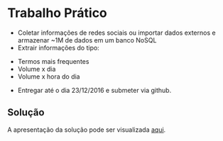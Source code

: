 # Trabalho Prático
* Coletar informações de redes sociais ou importar dados externos e armazenar ~1M de dados em um banco NoSQL
* Extrair informações do tipo:
 - Termos mais frequentes
 - Volume x dia
 - Volume x hora do dia
* Entregar até o dia 23/12/2016 e submeter via github.

## Solução
A apresentação da solução pode ser visualizada [aqui](Apresentacao.md).
